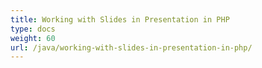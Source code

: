 ```yaml
---
title: Working with Slides in Presentation in PHP
type: docs
weight: 60
url: /java/working-with-slides-in-presentation-in-php/
---
```

